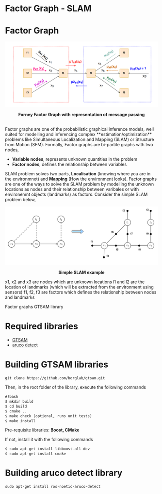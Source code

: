# Factor Graph - SLAM

# Factor Graph

<center>

![Forney Factor Graph with representation of message passing](./Images%20and%20plots/pictures/readme_pictures/FFG.png)

<p align = "center"><b>Forney Factor Graph with representation of message passing</b></p>

</center>

<br>
Factor graphs are one of the probabilistic graphical inference models, well suited for modelling and inferencing complex **estimation/optimization** problems like Simultaneous Localization and Mapping (SLAM) or Structure from Motion (SFM). Formally, Factor graphs are bi-partite graphs with two nodes,
 
*   **Variable nodes**,  represents unknown quantities in the problem
*   **Factor nodes**, defines the relationship between variables

SLAM problem solves two parts, **Localisation** (knowing where you are in the environmnet) and **Mapping** (How the environment looks). Factor graphs are one of the ways to solve the SLAM problem by modelling the unknown locations as nodes and their relationship between varibales or with environemnt objects (landmarks) as factors. Consider the simple SLAM problem below,

<center>

![SLAM](./Images%20and%20plots/pictures/readme_pictures/slam.png)
    <p align = "center"><b>Simple SLAM example</b></p>

</center>

x1, x2 and x3 are nodes which are unknown locations 
l1 and l2 are the location of landmarks (which will be extracted from the environment using sensors)
f1, f2, f3 are factors which defines the relationship between nodes and landmarks

Factor graphs GTSAM library 

# Required libraries

- [GTSAM](https://github.com/borglab/gtsam)
- [aruco detect](http://wiki.ros.org/aruco_detect)

# Building GTSAM libraries

```
git clone https://github.com/borglab/gtsam.git
````
Then, in the root folder of the library, execute the following commands
```
#!bash
$ mkdir build
$ cd build
$ cmake ..
$ make check (optional, runs unit tests)
$ make install
```
Pre-requisite libraries: **Boost, CMake**

If not, install it with the following commands
```
$ sudo apt-get install libboost-all-dev
$ sudo apt-get install cmake
```

# Building aruco detect library

```
sudo apt-get install ros-noetic-aruco-detect
```

